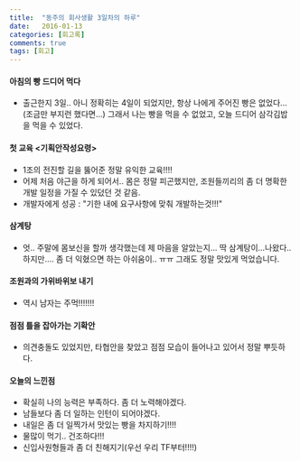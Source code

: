 ```yaml
---
title:  "동주의 회사생활 3일차의 하루"
date:   2016-01-13
categories: [회고록]
comments: true
tags: [회고]
---
```


#### 아침의 빵 드디어 먹다
* 출근한지 3일.. 아니 정확히는 4일이 되었지만, 항상 나에게 주어진 빵은 없었다...(조금만 부지런 했다면...) 그래서 나는 빵을 먹을 수 없었고, 오늘 드디어 삼각김밥을 먹을 수 있었다.

#### 첫 교육 <기획안작성요령>
* 1조의 전진할 길을 뚫어준 정말 유익한 교육!!!!
* 어제 처음 야근을 하게 되어서.. 몸은 정말 피곤했지만, 조원들끼리의 좀 더 명확한 개발 일정을 가질 수 있덨던 것 같음.
* 개발자에게 성공 : "기한 내에 요구사항에 맞춰 개발하는것!!!"

#### 삼계탕
* 엇.. 주말에 몸보신을 할까 생각했는데 제 마음을 알았는지... 딱 삼계탕이...나왔다.. 하지만.... 좀 더 익혔으면 하는 아쉬움이.. ㅠㅠ 그래도 정말 맛있게 먹었습니다.

#### 조원과의 가위바위보 내기
* 역시 남자는 주먹!!!!!!!

#### 점점 틀을 잡아가는 기확안
* 의견충돌도 있었지만, 타협안을 찾았고 점점 모습이 들어나고 있어서 정말 뿌듯하다.

#### 오늘의 느낀점
* 확실히 나의 능력은 부족하다. 좀 더 노력해야겠다.
* 남들보다 좀 더 일하는 인턴이 되어야겠다.
* 내일은 좀 더 일찍가서 맛있는 빵을 차지하기!!!!
* 물많이 먹기.. 건조하다!!!
* 신입사원형들과 좀 더 친해지기(우선 우리 TF부터!!!!)
